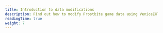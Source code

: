 ```yaml
---
title: Introduction to data modifications
description: Find out how to modify Frostbite game data using VeniceEXT to modify game behavior or create new experiences, from modifying weapon stats to creating new maps.
readingTime: true
weight: 7
---
```

